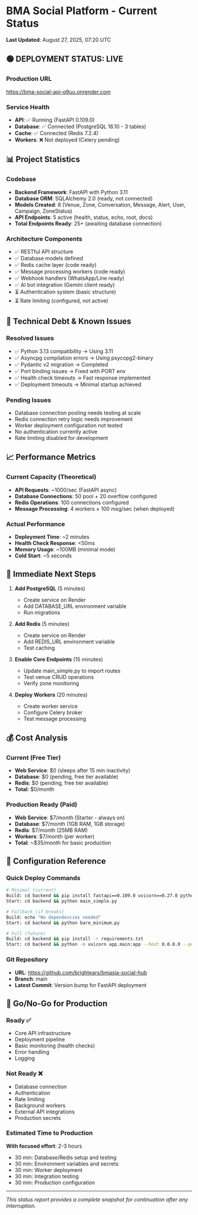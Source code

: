 # BMA Social Platform - Current Status
**Last Updated**: August 27, 2025, 07:20 UTC

## 🟢 DEPLOYMENT STATUS: LIVE

### Production URL
https://bma-social-api-q9uu.onrender.com

### Service Health
- **API**: ✅ Running (FastAPI 0.109.0)
- **Database**: ✅ Connected (PostgreSQL 16.10 - 3 tables)
- **Cache**: ✅ Connected (Redis 7.2.4)
- **Workers**: ❌ Not deployed (Celery pending)

## 📊 Project Statistics

### Codebase
- **Backend Framework**: FastAPI with Python 3.11
- **Database ORM**: SQLAlchemy 2.0 (ready, not connected)
- **Models Created**: 8 (Venue, Zone, Conversation, Message, Alert, User, Campaign, ZoneStatus)
- **API Endpoints**: 5 active (health, status, echo, root, docs)
- **Total Endpoints Ready**: 25+ (awaiting database connection)

### Architecture Components
- ✅ RESTful API structure
- ✅ Database models defined
- ✅ Redis cache layer (code ready)
- ✅ Message processing workers (code ready)
- ✅ Webhook handlers (WhatsApp/Line ready)
- ✅ AI bot integration (Gemini client ready)
- ⏳ Authentication system (basic structure)
- ⏳ Rate limiting (configured, not active)

## 🔨 Technical Debt & Known Issues

### Resolved Issues
- ✅ Python 3.13 compatibility → Using 3.11
- ✅ Asyncpg compilation errors → Using psycopg2-binary
- ✅ Pydantic v2 migration → Completed
- ✅ Port binding issues → Fixed with PORT env
- ✅ Health check timeouts → Fast response implemented
- ✅ Deployment timeouts → Minimal startup achieved

### Pending Issues
- Database connection pooling needs testing at scale
- Redis connection retry logic needs improvement
- Worker deployment configuration not tested
- No authentication currently active
- Rate limiting disabled for development

## 📈 Performance Metrics

### Current Capacity (Theoretical)
- **API Requests**: ~1000/sec (FastAPI async)
- **Database Connections**: 50 pool + 20 overflow configured
- **Redis Operations**: 100 connections configured
- **Message Processing**: 4 workers × 100 msg/sec (when deployed)

### Actual Performance
- **Deployment Time**: ~2 minutes
- **Health Check Response**: <50ms
- **Memory Usage**: ~100MB (minimal mode)
- **Cold Start**: ~5 seconds

## 🎯 Immediate Next Steps

1. **Add PostgreSQL** (5 minutes)
   - Create service on Render
   - Add DATABASE_URL environment variable
   - Run migrations

2. **Add Redis** (5 minutes)
   - Create service on Render
   - Add REDIS_URL environment variable
   - Test caching

3. **Enable Core Endpoints** (15 minutes)
   - Update main_simple.py to import routes
   - Test venue CRUD operations
   - Verify zone monitoring

4. **Deploy Workers** (20 minutes)
   - Create worker service
   - Configure Celery broker
   - Test message processing

## 💰 Cost Analysis

### Current (Free Tier)
- **Web Service**: $0 (sleeps after 15 min inactivity)
- **Database**: $0 (pending, free tier available)
- **Redis**: $0 (pending, free tier available)
- **Total**: $0/month

### Production Ready (Paid)
- **Web Service**: $7/month (Starter - always on)
- **Database**: $7/month (1GB RAM, 1GB storage)
- **Redis**: $7/month (25MB RAM)
- **Workers**: $7/month (per worker)
- **Total**: ~$35/month for basic production

## 📝 Configuration Reference

### Quick Deploy Commands
```bash
# Minimal (current)
Build: cd backend && pip install fastapi==0.109.0 uvicorn==0.27.0 python-dotenv==1.0.0
Start: cd backend && python main_simple.py

# Fallback (if breaks)
Build: echo "No dependencies needed"
Start: cd backend && python bare_minimum.py

# Full (future)
Build: cd backend && pip install -r requirements.txt
Start: cd backend && python -m uvicorn app.main:app --host 0.0.0.0 --port $PORT
```

### Git Repository
- **URL**: https://github.com/brightears/bmasia-social-hub
- **Branch**: main
- **Latest Commit**: Version bump for FastAPI deployment

## 🚦 Go/No-Go for Production

### Ready ✅
- Core API infrastructure
- Deployment pipeline
- Basic monitoring (health checks)
- Error handling
- Logging

### Not Ready ❌
- Database connection
- Authentication
- Rate limiting
- Background workers
- External API integrations
- Production secrets

### Estimated Time to Production
**With focused effort**: 2-3 hours
- 30 min: Database/Redis setup and testing
- 30 min: Environment variables and secrets
- 30 min: Worker deployment
- 30 min: Integration testing
- 30 min: Production configuration

---
*This status report provides a complete snapshot for continuation after any interruption.*